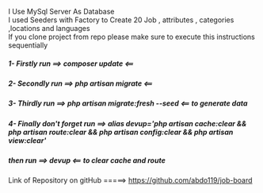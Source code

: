 I Use MySql Server As Database <br>
I used Seeders with Factory to Create 20 Job , attributes , categories
,locations and languages <br>
If you clone project from repo please make sure to execute this instructions sequentially

##### 1- Firstly run  ==> composer update <==

##### 2- Secondly run  ==> php artisan migrate <==

##### 3- Thirdly run ==> **php artisan migrate:fresh --seed** <== to generate data <br>

##### 4- Finally don't forget run ==> alias devup='php artisan cache:clear && php artisan route:clear && php artisan config:clear && php artisan view:clear'

#####   then run ==>  devup  <==  to clear cache and route <br>

Link of Repository on gitHub  =====>    https://github.com/abdo119/job-board


